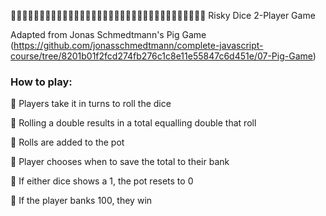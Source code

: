 🎲🎲🎲🎲🎲🎲🎲🎲🎲🎲🎲🎲🎲🎲🎲🎲🎲🎲🎲🎲🎲🎲🎲🎲🎲🎲🎲🎲🎲🎲🎲🎲🎲🎲
Risky Dice 2-Player Game

Adapted from Jonas Schmedtmann's Pig Game (https://github.com/jonasschmedtmann/complete-javascript-course/tree/8201b01f2fcd274fb276c1c8e11e55847c6d451e/07-Pig-Game)

### How to play:

🎲 Players take it in turns to roll the dice

🎲 Rolling a double results in a total equalling double that roll

🎲 Rolls are added to the pot

🎲 Player chooses when to save the total to their bank

🎲 If either dice shows a 1, the pot resets to 0

🎲 If the player banks 100, they win
